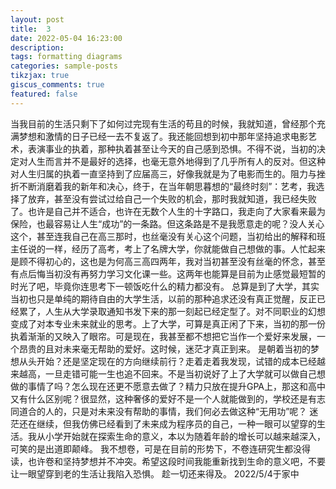 ```yaml
---
layout: post
title:  3
date: 2022-05-04 16:23:00
description: 
tags: formatting diagrams
categories: sample-posts
tikzjax: true
giscus_comments: true
featured: false
---
```

当我目前的生活只剩下了如何过完现有生活的苟且的时候，我就知道，曾经那个充满梦想和激情的日子已经一去不复返了。我还能回想到初中那年坚持追求电影艺术，表演事业的执着，那种执着甚至让今天的自己感到恐惧。不得不说，当初的决定对人生而言并不是最好的选择，也毫无意外地得到了几乎所有人的反对。但这种对人生归属的执着一直坚持到了应届高三，好像我就是为了电影而生的。阻力与挫折不断消磨着我的新年和决心，终于，在当年朝思暮想的“最终时刻”：艺考，我选择了放弃，甚至没有尝试过给自己一个失败的机会，那时我就知道，我已经失败了。也许是自己并不适合，也许在无数个人生的十字路口，我走向了大家看来最为保险，也最容易让人生“成功”的一条路。但这条路是不是我愿意走的呢？没人关心这个，甚至连我自己在高三那时，也丝毫没有关心这个问题，当初给出的解释和班主任说的一样，经历了高考，考上了名牌大学，你就能做自己想做的事。人忙起来是顾不得初心的，这也是为何高三高四两年，我对当初甚至没有丝毫的怀念，甚至有点后悔当初没有再努力学习文化课一些。这两年也能算是目前为止感觉最短暂的时光了吧，毕竟你连思考下一顿饭吃什么的精力都没有。
总算是到了大学，其实当初也只是单纯的期待自由的大学生活，以前的那种追求还没有真正觉醒，反正已经累了，人生从大学录取通知书发下来的那一刻起已经定型了。对不同职业的幻想变成了对本专业未来就业的思考。上了大学，可算是真正闲了下来，当初的那一份执着渐渐的又映入了眼帘。可是现在，我甚至都不想把它当作一个爱好来发展，一个昂贵的且对未来毫无帮助的爱好。这时候，迷茫才真正到来。
是朝着当初的梦想从头开始？还是坚定现在的方向继续前行？走着走着我发现，试错的成本已经越来越高，一旦走错可能一生也追不回来。不是当初说好了上了大学就可以做自己想做的事情了吗？怎么现在还更不愿意去做了？精力只放在提升GPA上，那这和高中又有什么区别呢？很显然，这种奢侈的爱好不是一个人就能做到的，学校还是有志同道合的人的，只是对未来没有帮助的事情，我们何必去做这种“无用功”呢？
迷茫还在继续，但我仿佛已经看到了未来成为程序员的自己，一种一眼可以望穿的生活。我从小学开始就在探索生命的意义，本以为随着年龄的增长可以越来越深入，可笑的是出道即颠峰。
我不想卷，可是在目前的形势下，不卷连研究生都没得读，也许卷和坚持梦想并不冲突。希望这段时间我能重新找到生命的意义吧，不要让一眼望穿到老的生活让我陷入恐惧。
趁一切还来得及。
2022/5/4于家中